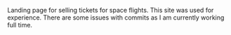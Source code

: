 Landing page for selling tickets for space flights.
This site was used for experience.
There are some issues with commits as I am currently working full time.
